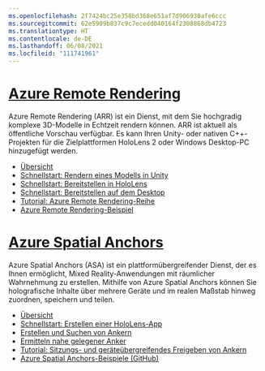```yaml
---
ms.openlocfilehash: 2f7424bc25e358bd368e651af7d906930afe6ccc
ms.sourcegitcommit: 62e5909b837c9c7ecedd040164f2308868db4723
ms.translationtype: HT
ms.contentlocale: de-DE
ms.lasthandoff: 06/08/2021
ms.locfileid: "111741961"
---
```

# <a name="azure-remote-rendering"></a>[Azure Remote Rendering](#tab/arr)

Azure Remote Rendering (ARR) ist ein Dienst, mit dem Sie hochgradig komplexe 3D-Modelle in Echtzeit rendern können. ARR ist aktuell als öffentliche Vorschau verfügbar. Es kann Ihren Unity- oder nativen C++-Projekten für die Zielplattformen HoloLens 2 oder Windows Desktop-PC hinzugefügt werden.

* [Übersicht](/azure/remote-rendering/overview/about) 
* [Schnellstart: Rendern eines Modells in Unity](/azure/remote-rendering/quickstarts/render-model) 
* [Schnellstart: Bereitstellen in HoloLens](/azure/remote-rendering/quickstarts/deploy-to-hololens) 
* [Schnellstart: Bereitstellen auf dem Desktop](/azure/remote-rendering/quickstarts/deploy-to-desktop) 
* [Tutorial: Azure Remote Rendering-Reihe](/azure/remote-rendering/tutorials/unity/tutorial-landing) 
* [Azure Remote Rendering-Beispiel](/azure/remote-rendering/samples/showcase-app)

# <a name="azure-spatial-anchors"></a>[Azure Spatial Anchors](#tab/asa)

Azure Spatial Anchors (ASA) ist ein plattformübergreifender Dienst, der es Ihnen ermöglicht, Mixed Reality-Anwendungen mit räumlicher Wahrnehmung zu erstellen. Mithilfe von Azure Spatial Anchors können Sie holografische Inhalte über mehrere Geräte und im realen Maßstab hinweg zuordnen, speichern und teilen.

* [Übersicht](/azure/spatial-anchors/overview) 
* [Schnellstart: Erstellen einer HoloLens-App](/azure/spatial-anchors/quickstarts/get-started-unity-hololens) 
* [Erstellen und Suchen von Ankern](/azure/spatial-anchors/how-tos/create-locate-anchors-unity) 
* [Ermitteln nahe gelegener Anker](/azure/spatial-anchors/how-tos/set-up-coarse-reloc-unity)
* [Tutorial: Sitzungs- und geräteübergreifendes Freigeben von Ankern](/azure/spatial-anchors/tutorials/tutorial-share-anchors-across-devices?tabs=VS%2cAndroid)  
* [Azure Spatial Anchors-Beispiele (GitHub)](https://github.com/Azure/azure-spatial-anchors-samples) 